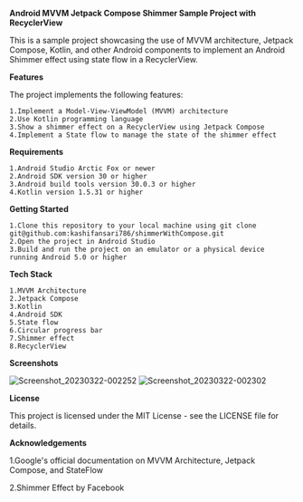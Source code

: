**Android MVVM Jetpack Compose Shimmer Sample Project with RecyclerView**

This is a sample project showcasing the use of MVVM architecture, Jetpack Compose, Kotlin, and other Android components to implement an Android Shimmer effect using state flow in a RecyclerView.

**Features**

The project implements the following features:

    1.Implement a Model-View-ViewModel (MVVM) architecture
    2.Use Kotlin programming language
    3.Show a shimmer effect on a RecyclerView using Jetpack Compose
    4.Implement a State flow to manage the state of the shimmer effect
    
 **Requirements**
 
    1.Android Studio Arctic Fox or newer
    2.Android SDK version 30 or higher
    3.Android build tools version 30.0.3 or higher
    4.Kotlin version 1.5.31 or higher
  
  **Getting Started**
  
    1.Clone this repository to your local machine using git clone git@github.com:kashifansari786/shimmerWithCompose.git
    2.Open the project in Android Studio
    3.Build and run the project on an emulator or a physical device running Android 5.0 or higher
    
  **Tech Stack**
  
    1.MVVM Architecture
    2.Jetpack Compose
    3.Kotlin
    4.Android SDK
    5.State flow
    6.Circular progress bar
    7.Shimmer effect
    8.RecyclerView
    
  **Screenshots**
  
  ![Screenshot_20230322-002252](https://user-images.githubusercontent.com/26251022/226713652-8a2d1238-6515-4234-a2eb-381dce3ba6a6.png)
  ![Screenshot_20230322-002302](https://user-images.githubusercontent.com/26251022/226713656-dd32ccb5-98a1-4bf8-9df5-1209bece7c60.png)


**License**

This project is licensed under the MIT License - see the LICENSE file for details.

**Acknowledgements**

  1.Google's official documentation on MVVM Architecture, Jetpack Compose, and StateFlow
  
  2.Shimmer Effect by Facebook

